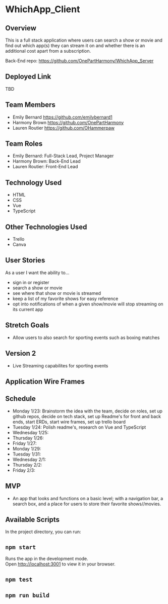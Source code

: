 # WhichApp_Client
## Overview
This is a full stack application where users can search a show or movie and find out which app(s) they can stream it on and whether there is an additional cost apart from a subscription.

Back-End repo: https://github.com/OnePartHarmony/WhichApp_Server

## Deployed Link
TBD

## Team Members
- Emily Bernard https://github.com/emilybernard1
- Harmony Brown https://github.com/OnePartHarmony
- Lauren Routier https://github.com/OHammerpaw

## Team Roles
- Emily Bernard: Full-Stack Lead, Project Manager
- Harmony Brown: Back-End Lead
- Lauren Routier: Front-End Lead

## Technology Used
  - HTML
  - CSS
  - Vue
  - TypeScript

## Other Technologies Used
- Trello
- Canva 

## User Stories
As a user I want the ability to...
  - sign in  or register
  - search a show or movie
  - see where that show or movie is streamed 
  - keep a list of my favorite shows for easy reference
  - opt into notifications of when a given show/movie will stop streaming on its current app

## Stretch	Goals
- Allow users to also search for sporting events such as boxing matches

## Version 2
- Live Streaming capabilites for sporting events
  
## Application Wire Frames
<!-- ![wireframe1](/images/WF1-SantasHelper.png "WireFrame1") -->


## Schedule
- Monday 1/23: Brainstorm the idea with the team, decide on roles, set up github repos, decide on tech stack, set up Readme's for front and back ends, start ERDs, start wire frames, set up trello board
- Tuesday 1/24: Polish readme's, research on Vue and TypeScript 
- Wednesday 1/25: 
- Thursday 1/26: 
- Friday 1/27: 
- Monday 1/29: 
- Tuesday 1/31: 
- Wednesday 2/1: 
- Thursday 2/2: 
- Friday 2/3: 

## MVP
- An app that looks and functions on a basic level; with a navigation bar, a search box, and a place for users to store their favorite shows//movies.

## Available Scripts
In the project directory, you can run:

## `npm start` 

Runs the app in the development mode.\
Open [http://localhost:3001](http://localhost:3001) to view it in your browser.

## `npm test`

## `npm run build`

